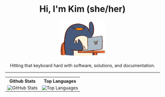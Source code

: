 <h1 align="center">Hi, I'm Kim (she/her)</h1>

<p align="center">
  <img src="assets/penguin-code.gif" width="150" class="img">
</p>

<p align="center">
  Hitting that keyboard hard with software, solutions, and documentation.
</p>

---

<div align="center">
  <table width="100%">
    <tr>
      <th>Github Stats</th>
      <th>Top Languages</th>
    </tr>
    <tr>
      <td align="center">
        <picture>
          <source media="(prefers-color-scheme: dark)" srcset="https://github-readme-stats.vercel.app/api?username=kimpenguin&theme=dark&show_icons=true&hide=issues,contribs&count_private=true&hide_rank=true">
          <img alt="GitHub Stats" src="https://github-readme-stats.vercel.app/api?username=kimpenguin&theme=default&show_icons=true&hide=issues,contribs&count_private=true&hide_rank=true">
        </picture>
      </td>
      <td align="center">
        <picture>
          <source media="(prefers-color-scheme: dark)" srcset="https://github-readme-stats.vercel.app/api/top-langs/?username=kimpenguin&theme=dark&layout=compact&count_private=true">
          <img alt="Top Languages" src="https://github-readme-stats.vercel.app/api/top-langs/?username=kimpenguin&layout=compact&count_private=true">
        </picture>
      </td>
    </tr>
  </table>
</div>
